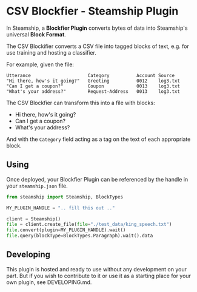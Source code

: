 # CSV Blockfier - Steamship Plugin

In Steamship, a **Blockfier Plugin** converts bytes of data into Steamship's universal **Block Format**.

The CSV Blockifier converts a CSV file into tagged blocks of text, e.g. for use training and hosting a classifier.

For example, given the file:

```tsv
Utterance                     Category          Account Source
"Hi there, how's it going?"   Greeting          0012    log3.txt
"Can I get a coupon?"         Coupon            0013    log3.txt
"What's your address?"        Request-Address   0013    log3.txt
```

The CSV Blockfier can transform this into a file with blocks:

* Hi there, how's it going?
* Can I get a coupon?
* What's your address?

And with the `Category` field acting as a tag on the text of each appropriate block.

## Using

Once deployed, your Blockfier Plugin can be referenced by the handle in your `steamship.json` file.

```python
from steamship import Steamship, BlockTypes

MY_PLUGIN_HANDLE = ".. fill this out .."

client = Steamship()
file = client.create_file(file="./test_data/king_speech.txt")
file.convert(plugin=MY_PLUGIN_HANDLE).wait()
file.query(blockType=BlockTypes.Paragraph).wait().data
```

## Developing

This plugin is hosted and ready to use without any development on your part. 
But if you wish to contribute to it or use it as a starting place for your own plugin, see DEVELOPING.md.
